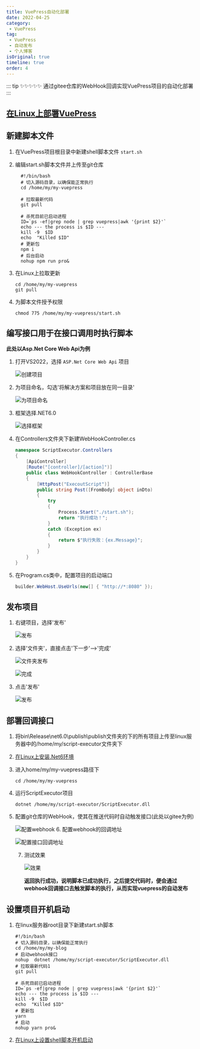 ```yaml
---
title: VuePress自动化部署
date: 2022-04-25
category:
 - VuePress
tag: 
 - VuePress
 - 自动发布
 - 个人博客
isOriginal: true
timeline: true
order: 4
---
```


::: tip ✨✨✨✨✨
通过gitee仓库的WebHook回调实现VuePress项目的自动化部署
:::

<!-- more -->

## [在Linux上部署VuePress](/articles/about-this-website/vuepress-release.md)

## 新建脚本文件

1. 在VuePress项目根目录中新建shell脚本文件 `start.sh`
2. 编辑start.sh脚本文件并上传至git仓库

   ```shell
     #!/bin/bash
     # 切入源码目录，以确保能正常执行
     cd /home/my/my-vuepress

     # 拉取最新代码
     git pull

     # 杀死目前已启动进程
     ID=`ps -ef|grep node | grep vuepress|awk '{print $2}'`
     echo --- the process is $ID ---
     kill -9  $ID
     echo  "Killed $ID"
     # 更新包
     npm i
     # 后台启动
     nohup npm run pro&
   ```
3. 在Linux上拉取更新

   ```shell
   cd /home/my/my-vuepress
   git pull
   ```
4. 为脚本文件授予权限

   ```shell
   chmod 775 /home/my/my-vuepress/start.sh
   ```

## 编写接口用于在接口调用时执行脚本

**此处以Asp.Net Core Web Api为例**

1. 打开VS2022，选择 `ASP.Net Core Web Api` 项目

   ![创建项目](./image/vuepress-auto-release/1650815065456.png "创建项目")
2. 为项目命名，勾选'将解决方案和项目放在同一目录'

   ![为项目命名](./image/vuepress-auto-release/1650815121716.png "为项目命名")
3. 框架选择.NET6.0

   ![选择框架](./image/vuepress-auto-release/1650815644534.png "选择框架")

4. 在Controllers文件夹下新建WebHookController.cs

   ```c#
   namespace ScriptExecutor.Controllers
   {
       [ApiController]
       [Route("[controller]/[action]")]
       public class WebHookController : ControllerBase
       {
           [HttpPost("ExecoutScript")]
           public string Post([FromBody] object inDto)
           {
               try
               {
                   Process.Start("./start.sh");
                   return "执行成功！";
               }
               catch (Exception ex)
               {
                   return $"执行失败：{ex.Message}";
               }
           }
       }
   }
   ```
5. 在Program.cs类中，配置项目的启动端口

   ```c#
   builder.WebHost.UseUrls(new[] { "http://*:8080" });
   ```

## 发布项目

1. 右键项目，选择'发布'

   ![发布](./image/vuepress-auto-release/1650816202369.png "发布")
2. 选择'文件夹'，直接点击'下一步'——>'完成'

   ![文件夹发布](./image/vuepress-auto-release/1650816306998.png "文件夹发布")

   ![完成](./image/vuepress-auto-release/1650816400767.png "完成")
3. 点击'发布'

   ![发布](./image/vuepress-auto-release/1650816444025.png "发布")

## 部署回调接口

1. 将bin\Release\net6.0\publish\publish文件夹的下的所有项目上传至linux服务器中的/home/my/script-executor文件夹下
2. [在Linux上安装.Net6环境](/articles/blog-posts/series/linux/installation-dotnet.md)
3. 进入home/my/my-vuepress路径下

   ```shell
   cd /home/my/my-vuepress
   ```
4. 运行ScriptExecutor项目

   ```shell
   dotnet /home/my/script-executor/ScriptExecutor.dll
   ```
5. 配置git仓库的WebHook，使其在推送代码时自动触发接口(此处以gitee为例)

   ![配置webhook](./image/vuepress-auto-release/1650817147035.png "配置webhook")
   6. 配置webhook的回调地址

   ![配置接口回调地址](./image/vuepress-auto-release/1650817330415.png "配置回调地址")

   7. 测试效果

      ![效果](./image/vuepress-auto-release/1650817479415.png "效果")

      **返回执行成功，说明脚本已成功执行，之后提交代码时，便会通过webhook回调接口去触发脚本的执行，从而实现vuepress的自动发布**

## 设置项目开机启动

1. 在linux服务器root目录下新建start.sh脚本

   ```shell
   #!/bin/bash
   # 切入源码目录，以确保能正常执行
   cd /home/my/my-blog
   # 启动webhook接口
   nohup  dotnet /home/my/script-executor/ScriptExecutor.dll
   # 拉取最新代码1
   git pull

   # 杀死目前已启动进程
   ID=`ps -ef|grep node | grep vuepress|awk '{print $2}'`
   echo --- the process is $ID ---
   kill -9  $ID
   echo  "Killed $ID"
   # 更新包
   yarn
   # 启动
   nohup yarn pro&
   
   ```
2. [在Linux上设置shell脚本开机启动](/articles/blog-posts/series/linux/boot-up-script.md)
